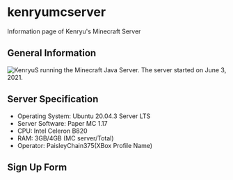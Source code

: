 # kenryumcserver
Information page of Kenryu's Minecraft Server

## General Information
![KenryuS](https://github.com/kenryuS) running the Minecraft Java Server. The server started on June 3, 2021.

## Server Specification

- Operating System: Ubuntu 20.04.3 Server LTS
- Server Software: Paper MC 1.17
- CPU: Intel Celeron B820
- RAM: 3GB/4GB (MC server/Total)
- Operator: PaisleyChain375(XBox Profile Name)

## Sign Up Form
